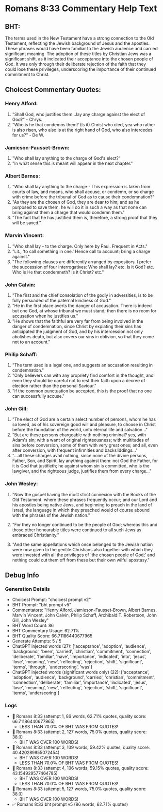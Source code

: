 # Romans 8:33 Commentary Help Text

## BHT:
The terms used in the New Testament have a strong connection to the Old Testament, reflecting the Jewish background of Jesus and the apostles. These phrases would have been familiar to the Jewish audience and carried significant meaning. The adoption of these titles by Christian Jews was a significant shift, as it indicated their acceptance into the chosen people of God. It was only through their deliberate rejection of the faith that they could lose these privileges, underscoring the importance of their continued commitment to Christ.

## Choicest Commentary Quotes:
### Henry Alford:
1. "Shall God, who justifies them...lay any charge against the elect of God?" - Chrys. 
2. "Who is he that condemns them? (Is it) Christ who died, yea who rather is also risen, who also is at the right hand of God, who also intercedes for us?" - De W.

### Jamieson-Fausset-Brown:
1. "Who shall lay anything to the charge of God's elect?"
2. "In what sense this is meant will appear in the next chapter."

### Albert Barnes:
1. "Who shall lay anything to the charge - This expression is taken from courts of law, and means, who shall accuse, or condemn, or so charge with crime before the tribunal of God as to cause their condemnation?"
2. "As they are the chosen of God, they are dear to him; and as he purposed to save them, he will do it in such a way as that none can bring against them a charge that would condemn them."
3. "The fact that he has justified them is, therefore, a strong proof that they will be saved."

### Marvin Vincent:
1. "Who shall lay - to the charge. Only here by Paul. Frequent in Acts." 
2. "Lit., 'to call something in one.' Hence call to account; bring a charge against." 
3. "The following clauses are differently arranged by expositors. I prefer the succession of four interrogatives: Who shall lay? etc. Is it God? etc. Who is He that condemneth? Is it Christ? etc."

### John Calvin:
1. "The first and the chief consolation of the godly in adversities, is to be fully persuaded of the paternal kindness of God."
2. "He in the first place averts the danger of accusation. There is indeed but one God, at whose tribunal we must stand; then there is no room for accusation when he justifies us."
3. "He shows that the faithful are very far from being involved in the danger of condemnation, since Christ by expiating their sins has anticipated the judgment of God, and by his intercession not only abolishes death, but also covers our sins in oblivion, so that they come not to an account."

### Philip Schaff:
1. "The term used is a legal one, and suggests an accusation resulting in condemnation."
2. "Only believers can with any propriety find comfort in the thought, and even they should be careful not to rest their faith upon a decree of election rather than the personal Saviour."
3. "If the common punctuation be accepted, this is the proof that no one can successfully accuse."

### John Gill:
1. "The elect of God are a certain select number of persons, whom he has so loved, as of his sovereign good will and pleasure, to choose in Christ before the foundation of the world, unto eternal life and salvation..."
2. "But are these persons chargeable with nothing criminal? yes, with Adam's sin; with a want of original righteousness; with multitudes of sins before conversion, some of them with very great ones; and all, even after conversion, with frequent infirmities and backsliddings..."
3. "...all these charges avail nothing, since none of the divine persons, Father, Son, and Spirit, lay anything against them: not God the Father, for it is God that justifieth; he against whom sin is committed, who is the lawgiver, and the righteous judge, justifies them from every charge..."

### John Wesley:
1. "Now the gospel having the most strict connexion with the Books of the Old Testament, where these phrases frequently occur; and our Lord and his apostles being native Jews, and beginning to preach in the land of Israel, the language in which they preached would of course abound with the phrases of the Jewish nation."
 
2. "For they no longer continued to be the people of God; whereas this and those other honourable titles were continued to all such Jews as embraced Christianity."
 
3. "And the same appellations which once belonged to the Jewish nation were now given to the gentile Christians also together with which they were invested with all the privileges of 'the chosen people of God;' and nothing could cut them off from these but their own wilful apostasy."


## Debug Info
### Generation Details
- Choicest Prompt: "choicest prompt v2"
- BHT Prompt: "bht prompt v5"
- Commentators: "Henry Alford, Jamieson-Fausset-Brown, Albert Barnes, Marvin Vincent, John Calvin, Philip Schaff, Archibald T. Robertson, John Gill, John Wesley"
- BHT Word Count: 86
- BHT Commentary Usage: 62.71%
- BHT Quality Score: 66.71186440677965
- Generate Attempts: 5 / 5
- ChatGPT injected words (27):
	['acceptance', 'adoption', 'audience', 'background', 'been', 'carried', 'christian', 'commitment', 'connection', 'deliberate', 'familiar', 'have', 'importance', 'indicated', 'into', 'jesus', 'lose', 'meaning', 'new', 'reflecting', 'rejection', 'shift', 'significant', 'terms', 'through', 'underscoring', 'was']
- ChatGPT injected words (significant words only) (22):
	['acceptance', 'adoption', 'audience', 'background', 'carried', 'christian', 'commitment', 'connection', 'deliberate', 'familiar', 'importance', 'indicated', 'jesus', 'lose', 'meaning', 'new', 'reflecting', 'rejection', 'shift', 'significant', 'terms', 'underscoring']

### Logs
- 🔄 Romans 8:33 (attempt 1, 86 words, 62.71% quotes, quality score: 66.71186440677965) 
	- LESS THAN 70.0% OF BHT WAS FROM QUOTES!
- 🔄 Romans 8:33 (attempt 2, 127 words, 75.0% quotes, quality score: 38.0) 
	- BHT WAS OVER 100 WORDS!
- 🔄 Romans 8:33 (attempt 3, 109 words, 59.42% quotes, quality score: 40.420289855072454) 
	- BHT WAS OVER 100 WORDS! 
	- LESS THAN 70.0% OF BHT WAS FROM QUOTES!
- 🔄 Romans 8:33 (attempt 4, 106 words, 59.15% quotes, quality score: 43.154929577464785) 
	- BHT WAS OVER 100 WORDS! 
	- LESS THAN 70.0% OF BHT WAS FROM QUOTES!
- 🔄 Romans 8:33 (attempt 5, 127 words, 75.0% quotes, quality score: 38.0) 
	- BHT WAS OVER 100 WORDS!
- ✅ Romans 8:33 bht prompt v5 (86 words, 62.71% quotes)